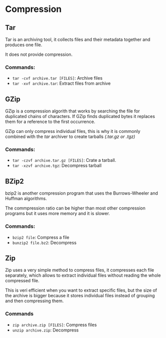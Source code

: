 # Compression

## Tar
Tar is an archiving tool, it collects files and their metadata together and produces one file.

It does not provide compression.

### Commands:
- `tar -cvf archive.tar [FILES]`: Archive files
- `tar -xvf archive.tar`: Extract files from archive

## GZip
GZip is a compression algorith that works by searching the file for duplicated chains of characters. If GZip finds duplicated bytes it replaces them for a reference to the first occurrence.

GZip can only compress individual files, this is why it is commonly combined with the _tar_ archiver to create tarballs _(.tar.gz or .tgz)_

### Commands:
- `tar -czvf archive.tar.gz [FILES]`: Crate a tarball.
- `tar -xzvf archive.tgz`: Decompress tarball

## BZip2
bzip2 is another compression program that uses the Burrows-Wheeler and Huffman algorithms.

The commpression ratio can be higher than most other compression programs but it uses more memory and it is slower.

### Commands:
- `bzip2 file`: Compress a file
- `bunzip2 file.bz2`: Decompress

## Zip
Zip uses a very simple method to compress files, it compresses each file separately, which allows to extract individual files without reading the whole compressed file.
 
This is veri efficient when you want to extract specific files, but the size of the archive is bigger because it stores individual files instead of grouping and then compressing them.

### Commands
- `zip archive.zip [FILES]`: Compress files
- `unzip archive.zip`: Decompress
